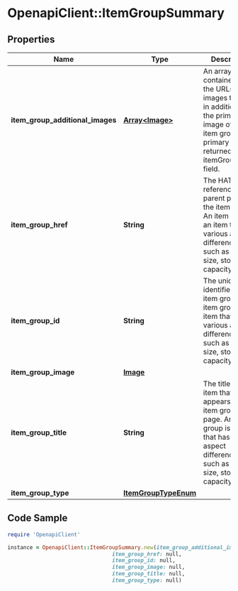 # OpenapiClient::ItemGroupSummary

## Properties

Name | Type | Description | Notes
------------ | ------------- | ------------- | -------------
**item_group_additional_images** | [**Array&lt;Image&gt;**](Image.md) | An array of containers with the URLs for images that are in addition to the primary image of the item group. The primary image is returned in the itemGroupImage field. | [optional] 
**item_group_href** | **String** | The HATEOAS reference of the parent page of the item group. An item group is an item that has various aspect differences, such as color, size, storage capacity, etc. | [optional] 
**item_group_id** | **String** | The unique identifier for the item group. An item group is an item that has various aspect differences, such as color, size, storage capacity, etc. | [optional] 
**item_group_image** | [**Image**](Image.md) |  | [optional] 
**item_group_title** | **String** | The title of the item that appears on the item group page. An item group is an item that has various aspect differences, such as color, size, storage capacity, etc. | [optional] 
**item_group_type** | [**ItemGroupTypeEnum**](ItemGroupTypeEnum.md) |  | [optional] 

## Code Sample

```ruby
require 'OpenapiClient'

instance = OpenapiClient::ItemGroupSummary.new(item_group_additional_images: null,
                                 item_group_href: null,
                                 item_group_id: null,
                                 item_group_image: null,
                                 item_group_title: null,
                                 item_group_type: null)
```


